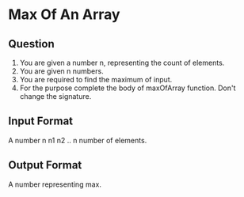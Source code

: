 # Max Of An Array

## Question

1. You are given a number n, representing the count of elements.
2. You are given n numbers.
3. You are required to find the maximum of input. 
4. For the purpose complete the body of maxOfArray function. Don't change the signature.

## Input Format

A number n
n1
n2
.. n number of elements.

## Output Format

A number representing max.